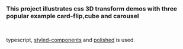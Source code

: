 ### This project illustrates css 3D transform demos with three popular example card-flip,cube and carousel

<br/>

typescript, [styled-components](http://styled-components.com/) and [polished](https://polished.js.org/docs/) is used.